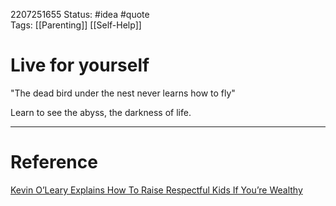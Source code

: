 2207251655
	Status: #idea #quote  
		Tags:  [[Parenting]] [[Self-Help]]

# Live for yourself

"The dead bird under the nest never learns how to fly"


Learn to see the abyss, the darkness of life. 

---
# Reference
[Kevin O’Leary Explains How To Raise Respectful Kids If You’re Wealthy](https://www.youtube.com/watch?v=ahS4jqMhegI)
